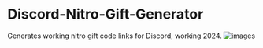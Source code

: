 # Discord-Nitro-Gift-Generator
Generates working nitro gift code links for Discord, working 2024.
![images](https://github.com/user-attachments/assets/7900e314-bfc5-4be2-b383-61426fa89e6e)


